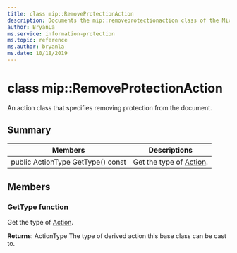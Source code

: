 ```yaml
---
title: class mip::RemoveProtectionAction 
description: Documents the mip::removeprotectionaction class of the Microsoft Information Protection (MIP) SDK.
author: BryanLa
ms.service: information-protection
ms.topic: reference
ms.author: bryanla
ms.date: 10/18/2019
---
```


# class mip::RemoveProtectionAction 
An action class that specifies removing protection from the document.
  
## Summary
 Members                        | Descriptions                                
--------------------------------|---------------------------------------------
public ActionType GetType() const  |  Get the type of [Action](class_mip_action.md).
  
## Members
  
### GetType function
Get the type of [Action](class_mip_action.md).

  
**Returns**: ActionType The type of derived action this base class can be cast to.